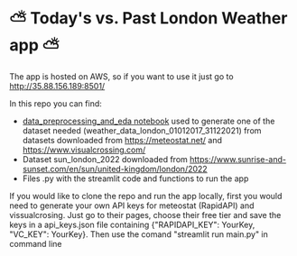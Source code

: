 # :partly_sunny: Today's vs. Past London Weather app :partly_sunny:

The app is hosted on AWS, so if you want to use it just go to http://35.88.156.189:8501/

In this repo you can find:
- [data_preprocessing_and_eda notebook](https://github.com/sofianieva/weather_app/blob/main/data_preprocessing_and_eda.ipynb) used to generate one of the dataset needed (weather_data_london_01012017_31122021) from datasets downloaded from https://meteostat.net/ and https://www.visualcrossing.com/  
- Dataset sun_london_2022 downloaded from https://www.sunrise-and-sunset.com/en/sun/united-kingdom/london/2022
- Files .py with the streamlit code and functions to run the app

If you would like to clone the repo and run the app locally, first you would need to generate your own API keys for meteostat (RapidAPI) and vissualcrosing. Just go to their pages, choose their free tier and save the keys in a api_keys.json file containing {"RAPIDAPI_KEY": YourKey, "VC_KEY": YourKey}. Then use the comand "streamlit run main.py" in command line
